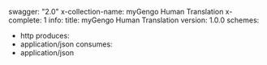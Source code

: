 swagger: "2.0"
x-collection-name: myGengo Human Translation
x-complete: 1
info:
  title: myGengo Human Translation
  version: 1.0.0
schemes:
- http
produces:
- application/json
consumes:
- application/json